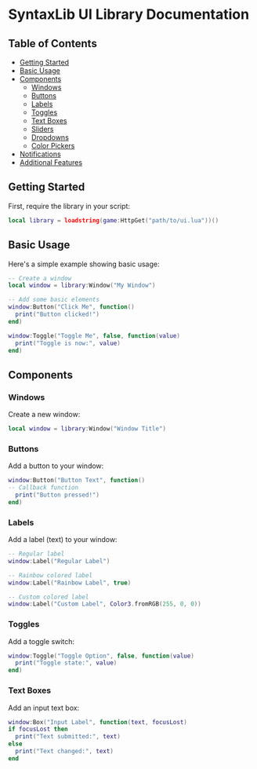 # SyntaxLib UI Library Documentation

## Table of Contents
- [Getting Started](#getting-started)
- [Basic Usage](#basic-usage)
- [Components](#components)
  - [Windows](#windows)
  - [Buttons](#buttons)
  - [Labels](#labels)
  - [Toggles](#toggles)
  - [Text Boxes](#text-boxes)
  - [Sliders](#sliders)
  - [Dropdowns](#dropdowns)
  - [Color Pickers](#color-pickers)
- [Notifications](#notifications)
- [Additional Features](#additional-features)

## Getting Started

First, require the library in your script:

```lua
local library = loadstring(game:HttpGet("path/to/ui.lua"))()
```

## Basic Usage

Here's a simple example showing basic usage:

```lua
-- Create a window
local window = library:Window("My Window")

-- Add some basic elements
window:Button("Click Me", function()
  print("Button clicked!")
end)

window:Toggle("Toggle Me", false, function(value)
  print("Toggle is now:", value)
end)
```

## Components

### Windows

Create a new window:
```lua
local window = library:Window("Window Title")
```

### Buttons

Add a button to your window:
```lua
window:Button("Button Text", function()
-- Callback function
  print("Button pressed!")
end)
```

### Labels

Add a label (text) to your window:
```lua
-- Regular label
window:Label("Regular Label")

-- Rainbow colored label
window:Label("Rainbow Label", true)

-- Custom colored label
window:Label("Custom Label", Color3.fromRGB(255, 0, 0))
```

### Toggles

Add a toggle switch:
```lua
window:Toggle("Toggle Option", false, function(value)
  print("Toggle state:", value)
end)
```

### Text Boxes

Add an input text box:
```lua
window:Box("Input Label", function(text, focusLost)
if focusLost then
  print("Text submitted:", text)
else
  print("Text changed:", text)
end
```
